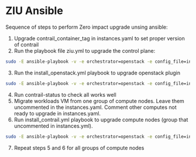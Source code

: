 # ZIU Ansible
Sequence of steps to perform Zero impact upgrade unsing ansible:
1. Upgrade contrail_container_tag in instances.yaml to set proper version of contrail
2. Run the playbook file ziu.yml to upgrade the control plane:
```sh
sudo -E ansible-playbook -v -e orchestrator=openstack -e config_file=instances.yaml playbooks/ziu.yml
```
3. Run the install_openstack.yml playbook to upgrade openstack plugin
```sh
sudo -E ansible-playbook -v -e orchestrator=openstack -e config_file=instances.yaml playbooks/install_openstack.yml
```
4. Run contrail-status to check all works well
5. Migrate workloads VM from one group of compute nodes. Leave them uncommented in the instances.yaml. Comment other computes not ready to upgrаde in instances.yaml.
6. Run install_contrail.yml playbook to upgrade compute nodes (group that uncommented in instances.yml).
```sh
sudo -E ansible-playbook -v -e orchestrator=openstack -e config_file=instances.yaml playbooks/install_contrail.yml
```
7. Repeat steps 5 and 6 for all groups of compute nodes
